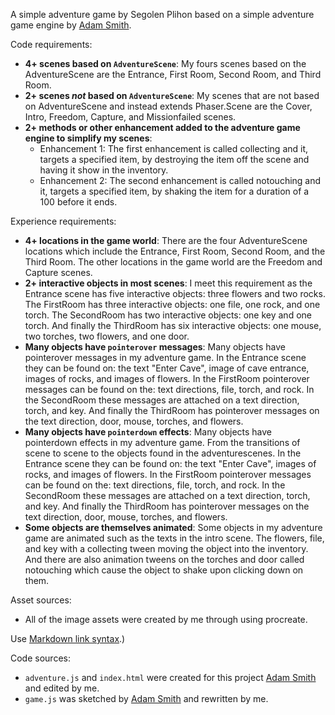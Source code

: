 A simple adventure game by Segolen Plihon based on a simple adventure game engine by [Adam Smith](https://github.com/rndmcnlly).

Code requirements:
- **4+ scenes based on `AdventureScene`**: My fours scenes based on the AdventureScene are the Entrance, First Room, Second Room, and Third Room.
- **2+ scenes *not* based on `AdventureScene`**: My scenes that are not based on AdventureScene and instead extends Phaser.Scene are the Cover, Intro, Freedom, Capture, and Missionfailed scenes.
- **2+ methods or other enhancement added to the adventure game engine to simplify my scenes**:
    - Enhancement 1: The first enhancement is called collecting and it, targets a specified item, by destroying the item off the scene and having it show in the inventory.
    - Enhancement 2: The second enhancement is called notouching and it, targets a specified item, by shaking the item for a duration of a 100 before it ends.

Experience requirements:
- **4+ locations in the game world**: There are the four AdventureScene locations which include the Entrance, First Room, Second Room, and the Third Room. The other locations in the game world are the Freedom and Capture scenes.
- **2+ interactive objects in most scenes**: I meet this requirement as the Entrance scene has five interactive objects: three flowers and two rocks. The FirstRoom has three interactive objects: one file, one rock, and one torch. The SecondRoom has two interactive objects: one key and one torch. And finally the ThirdRoom has six interactive objects: one mouse, two torches, two flowers, and one door.
- **Many objects have `pointerover` messages**: Many objects have pointerover messages in my adventure game. In the Entrance scene they can be found on: the text "Enter Cave", image of cave entrance, images of rocks, and images of flowers. In the FirstRoom pointerover messages can be found on the: text directions, file, torch, and rock. In the SecondRoom these messages are attached on a text direction, torch, and key. And finally the ThirdRoom has pointerover messages on the text direction, door, mouse, torches, and flowers.
- **Many objects have `pointerdown` effects**: Many objects have pointerdown effects in my adventure game. From the transitions of scene to scene to the objects found in the adventurescenes. In the Entrance scene they can be found on: the text "Enter Cave", images of rocks, and images of flowers. In the FirstRoom pointerover messages can be found on the: text directions, file, torch, and rock. In the SecondRoom these messages are attached on a text direction, torch, and key. And finally the ThirdRoom has pointerover messages on the text direction, door, mouse, torches, and flowers.
- **Some objects are themselves animated**: Some objects in my adventure game are animated such as the texts in the intro scene. The flowers, file, and key with a collecting tween moving the object into the inventory. And there are also animation tweens on the torches and door called notouching which cause the object to shake upon clicking down on them.

Asset sources:
- All of the image assets were created by me through using procreate.

 Use [Markdown link syntax](https://docs.github.com/en/get-started/writing-on-github/getting-started-with-writing-and-formatting-on-github/basic-writing-and-formatting-syntax#links).)

Code sources:
- `adventure.js` and `index.html` were created for this project [Adam Smith](https://github.com/rndmcnlly) and edited by me.
- `game.js` was sketched by [Adam Smith](https://github.com/rndmcnlly) and rewritten by me.